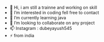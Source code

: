 - 👋 Hi, i am still a trainne and working on skill
- 👀 I’m interested in coding fell free to contact
- 🌱 I’m currently learning java
- 💞️ I’m looking to collaborate on any project
- 📫 Instagram : dubeyayush545
- ⚡ from india

<!---
Risked-Future/Risked-Future is a ✨ special ✨ repository because its `README.md` (this file) appears on your GitHub profile.
You can click the Preview link to take a look at your changes.
--->
